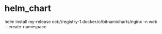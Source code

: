 # helm_chart

helm install my-release oci://registry-1.docker.io/bitnamicharts/nginx -n web --create-namespace
